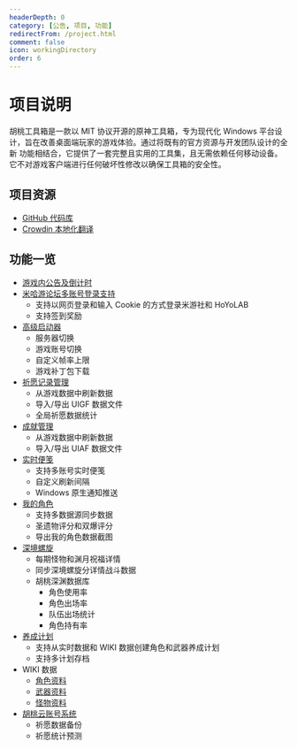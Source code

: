 ```yaml
---
headerDepth: 0
category: [公告, 项目, 功能]
redirectFrom: /project.html
comment: false
icon: workingDirectory
order: 6
---
```


# 项目说明

胡桃工具箱是一款以 MIT 协议开源的原神工具箱，专为现代化 Windows 平台设计，旨在改善桌面端玩家的游戏体验。通过将既有的官方资源与开发团队设计的全新
功能相结合，它提供了一套完整且实用的工具集，且无需依赖任何移动设备。它不对游戏客户端进行任何破坏性修改以确保工具箱的安全性。

## 项目资源

- [GitHub 代码库](https://github.com/DGP-Studio/Snap.Hutao)
- [Crowdin 本地化翻译](https://translate.hut.ao/)

## 功能一览

- [游戏内公告及倒计时](features/dashboard.md)
- [米哈游论坛多账号登录支持](features/mhy-account-switch.md)
  - 支持以网页登录和输入 Cookie 的方式登录米游社和 HoYoLAB
  - 支持签到奖励
- [高级启动器](features/game-launcher.md)
  - 服务器切换
  - 游戏账号切换
  - 自定义帧率上限
  - 游戏补丁包下载
- [祈愿记录管理](features/wish-export.md)
  - 从游戏数据中刷新数据
  - 导入/导出 UIGF 数据文件
  - 全局祈愿数据统计
- [成就管理](features/achievements.md)
  - 从游戏数据中刷新数据
  - 导入/导出 UIAF 数据文件
- [实时便笺](features/real-time-notes.md)
  - 支持多账号实时便笺
  - 自定义刷新间隔
  - Windows 原生通知推送
- [我的角色](features/character-data.md)
  - 支持多数据源同步数据
  - 圣遗物评分和双爆评分
  - 导出我的角色数据截图
- [深境螺旋](features/hutao-API.md)
  - 每期怪物和渊月祝福详情
  - 同步深境螺旋分详情战斗数据
  - 胡桃深渊数据库
    - 角色使用率
    - 角色出场率
    - 队伍出场统计
    - 角色持有率
- [养成计划](features/develop-plan.md)
  - 支持从实时数据和 WIKI 数据创建角色和武器养成计划
  - 支持多计划存档
- WIKI 数据
  - [角色资料](features/character-wiki.md)
  - [武器资料](features/weapon-wiki.md)
  - [怪物资料](features/monster-wiki.md)
- [胡桃云账号系统](features/hutao-settings#胡桃帐号)
  - 祈愿数据备份
  - 祈愿统计预测
